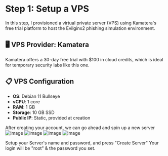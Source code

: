 # Step 1: Setup a VPS

In this step, I provisioned a virtual private server (VPS) using Kamatera's free trial platform to host the Evilginx2 phishing simulation environment.

## 🖥️ VPS Provider: Kamatera

Kamatera offers a 30-day free trial with $100 in cloud credits, which is ideal for temporary security labs like this one.

## 📋 VPS Configuration

- **OS**: Debian 11 Bullseye
- **vCPU**: 1 core
- **RAM**: 1 GB
- **Storage**: 10 GB SSD
- **Public IP**: Static, provided at creation

After creating your account, we can go ahead and spin up a new server
![image](https://github.com/user-attachments/assets/b6ba1919-2365-4458-b75a-d30d8716a06f)
![image](https://github.com/user-attachments/assets/d00eb35d-9f68-437f-962c-7a417a35805c)
![image](https://github.com/user-attachments/assets/afa889fc-4f9f-4160-9af9-5c8f9957c32e)
![image](https://github.com/user-attachments/assets/caac5130-7987-4efa-808b-d6db06f42033)

Setup your Server's name and password, and press "Create Server"
Your login will be "root" & the password you set.

